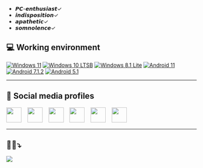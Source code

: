 
- 𝙋𝘾-𝙚𝙣𝙩𝙝𝙪𝙨𝙞𝙖𝙨𝙩✓
- 𝙞𝙣𝙙𝙞𝙨𝙥𝙤𝙨𝙞𝙩𝙞𝙤𝙣✓
- 𝙖𝙥𝙖𝙩𝙝𝙚𝙩𝙞𝙘✓
- 𝙨𝙤𝙢𝙣𝙤𝙡𝙚𝙣𝙘𝙚✓

## 💻 Working environment
[![Windows 11](https://img.shields.io/badge/Win11-0078D4?style=flat-square&logo=windows11&logoColor=white)](https://forums.mydigitallife.net/threads/dynamic-windows-11-setup-tpm-bypass.84063/)
[![Windows 10 LTSB](https://img.shields.io/badge/Win10%20LTSB-005FA2?style=flat-square&logo=windows&logoColor=00CCFF)](https://forums.mydigitallife.net/threads/discussion-windows-10-enterprise-n-ltsb-2016.73435/)
[![Windows 8.1 Lite](https://img.shields.io/badge/Win8.1%20Industry%20Pro-00188E?style=flat-square&logo=windows&logoColor=white)](https://msembedded.biz/en/embedded-software/windows-embedded-81-industry-pro)
[![Android 11](https://img.shields.io/badge/Android%2011-3ddc84?style=flat-square&logo=android&logoColor=0D1117)](https://www.android.com/android-11/)
[![Android 7.1.2](https://img.shields.io/badge/Android%207.1.2-EEC8C2?style=flat-square&logo=android&logoColor=5DAB24)](https://www.androidauthority.com/android-7-0-features-673002/)
[![Android 5.1](https://img.shields.io/badge/Android%205.1-7BC258?style=flat-square&logo=android&logoColor=ffffff)](https://www.androidauthority.com/android-5-1-lollipop-everything-need-know-600444/)


<hr>


## 📜 Social media profiles
<p align="left">
    <a href="https://forum.xda-developers.com/t/index-redmi-3-custom-roms-kernels-etc-19-02-2021.4099085/"><img height="40px" src="https://github.com/Retapich/Retapich/raw/main/icons/XDA_dev-ICON_v8_by_Retapich.svg" /></a>&nbsp;&nbsp;&nbsp;
    <a href="https://reddit.com/user/retapic"><img height="40px" src="https://github.com/gauravghongde/social-icons/raw/master/SVG/Color/Reddit.svg" /></a>&nbsp;&nbsp;&nbsp;
    <a href="https://twitter.com/retapich"><img height="40px" src="https://github.com/gauravghongde/social-icons/raw/master/SVG/Color/Twitter.svg" /></a>&nbsp;&nbsp;&nbsp;
    <a href="https://instagram.com/retapich/"><img height="40px" src="https://github.com/gauravghongde/social-icons/raw/master/SVG/Color/Instagram.svg" /></a>&nbsp;&nbsp;&nbsp;
    <a href="https://t.me/retapich"><img height="40px" src="https://github.com/gauravghongde/social-icons/raw/master/SVG/Color/Telegram.svg" /></a>&nbsp;&nbsp;&nbsp;
    <a href="https://steamcommunity.com/id/retapich"><img height="40px" src="https://github.com/Retapich/Retapich/raw/main/icons/Steam_LikeStock.svg" /></a>&nbsp;&nbsp;&nbsp;

<hr>

## 😶‍🌫️⤵️

![](https://komarev.com/ghpvc/?username=Retapich&style=for-the-badge)


<!--
samples:
    <a href="https://www.youtube.com/@retapich"><img height="40px" src="https://github.com/gauravghongde/social-icons/raw/master/SVG/Color/Youtube.svg" /></a>&nbsp;&nbsp;&nbsp;
- 🔭 I’m currently working on ...
- 🌱 I’m currently learning ...
- 👯 I’m looking to collaborate on ...
- 🤔 I’m looking for help with ...
- 💬 Ask me about ...
- 📫 How to reach me: ...
- 😄 Pronouns: ...
- ⚡ Fun fact: ...
-->
